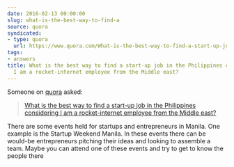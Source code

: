```yaml
---
date: 2016-02-13 00:00:00
slug: what-is-the-best-way-to-find-a
source: quora
syndicated:
- type: quora
  url: https://www.quora.com/What-is-the-best-way-to-find-a-start-up-job-in-the-Philippines-considering-I-am-a-rocket-internet-employee-from-the-Middle-east/answer/Roy-Tang
tags:
- answers
title: What is the best way to find a start-up job in the Philippines considering
  I am a rocket-internet employee from the Middle east?
---
```


Someone on [quora](https://quora.com) asked:

> [What is the best way to find a start-up job in the Philippines considering I am a rocket-internet employee from the Middle east?](https://www.quora.com/What-is-the-best-way-to-find-a-start-up-job-in-the-Philippines-considering-I-am-a-rocket-internet-employee-from-the-Middle-east/answer/Roy-Tang)


There are some events held for startups and entrepreneurs in Manila. One example is the Startup Weekend Manila. In these events there can be would-be entrepreneurs pitching their ideas and looking to assemble a team. Maybe you can attend one of these events and try to get to know the people there